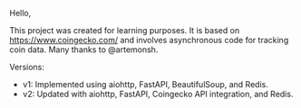 Hello,

This project was created for learning purposes. It is based on https://www.coingecko.com/ and involves asynchronous code for tracking coin data. Many thanks to @artemonsh.

Versions:
- v1: Implemented using aiohttp, FastAPI, BeautifulSoup, and Redis.
- v2: Updated with aiohttp, FastAPI, Coingecko API integration, and Redis.
